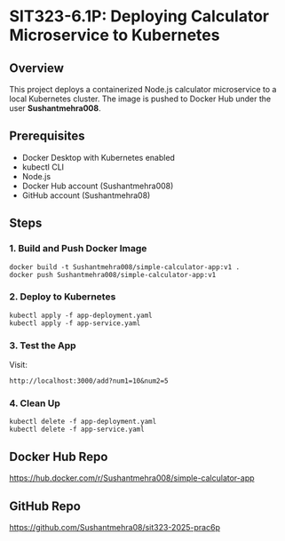 # SIT323-6.1P: Deploying Calculator Microservice to Kubernetes

## Overview
This project deploys a containerized Node.js calculator microservice to a local Kubernetes cluster. The image is pushed to Docker Hub under the user **Sushantmehra008**.

## Prerequisites
- Docker Desktop with Kubernetes enabled
- kubectl CLI
- Node.js
- Docker Hub account (Sushantmehra008)
- GitHub account (Sushantmehra08)

## Steps

### 1. Build and Push Docker Image
```
docker build -t Sushantmehra008/simple-calculator-app:v1 .
docker push Sushantmehra008/simple-calculator-app:v1
```

### 2. Deploy to Kubernetes
```
kubectl apply -f app-deployment.yaml
kubectl apply -f app-service.yaml
```

### 3. Test the App
Visit:
```
http://localhost:3000/add?num1=10&num2=5
```

### 4. Clean Up
```
kubectl delete -f app-deployment.yaml
kubectl delete -f app-service.yaml
```

## Docker Hub Repo
https://hub.docker.com/r/Sushantmehra008/simple-calculator-app

## GitHub Repo
https://github.com/Sushantmehra08/sit323-2025-prac6p
